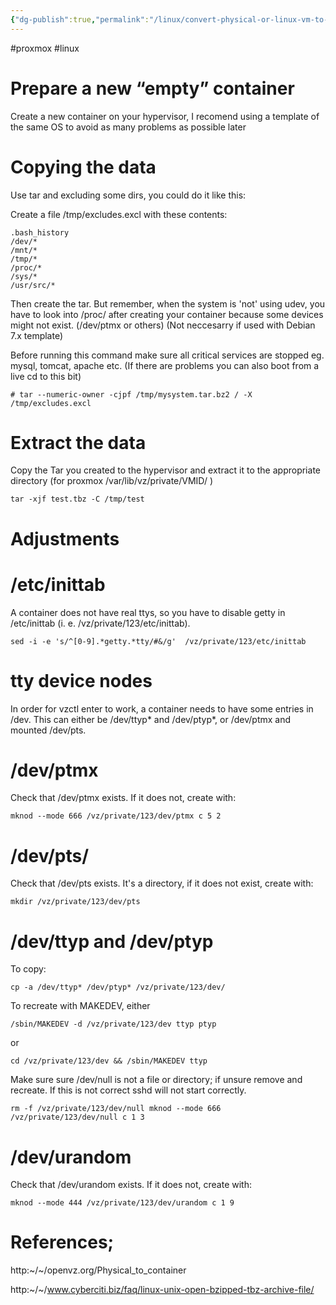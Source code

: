 ```yaml
---
{"dg-publish":true,"permalink":"/linux/convert-physical-or-linux-vm-to-open-vz-container/","tags":["public"],"noteIcon":"1","created":"","updated":""}
---
```


#proxmox #linux 

# Prepare a new “empty” container 

Create a new container on your hypervisor, I recomend using a template of the same OS to avoid as many problems as possible later



# Copying the data 

Use tar and excluding some dirs, you could do it like this:

Create a file /tmp/excludes.excl with these contents:

```
.bash_history
/dev/*
/mnt/*
/tmp/*
/proc/*
/sys/*
/usr/src/*
```

Then create the tar. But remember, when the system is 'not' using udev, you have to look into /proc/ after creating your container because some devices might not exist. (/dev/ptmx or others) (Not neccesarry if used with Debian 7.x template)

Before running this command make sure all critical services are stopped eg. mysql, tomcat, apache etc. (If there are problems you can also boot from a live cd to this bit)

```
# tar --numeric-owner -cjpf /tmp/mysystem.tar.bz2 / -X /tmp/excludes.excl
```


# Extract the data 

Copy the Tar you created to the hypervisor and extract it to the appropriate directory (for proxmox /var/lib/vz/private/VMID/ )

```
tar -xjf test.tbz -C /tmp/test
```

# Adjustments 


# /etc/inittab 

A container does not have real ttys, so you have to disable getty in /etc/inittab (i. e. /vz/private/123/etc/inittab).

`sed -i -e 's/^[0-9].*getty.*tty/#&/g'  /vz/private/123/etc/inittab`


# tty device nodes 

In order for vzctl enter to work, a container needs to have some entries in /dev. This can either be /dev/ttyp* and /dev/ptyp*, or /dev/ptmx and mounted /dev/pts.

# /dev/ptmx

Check that /dev/ptmx exists. If it does not, create with:

`mknod --mode 666 /vz/private/123/dev/ptmx c 5 2
`

# /dev/pts/

Check that /dev/pts exists. It's a directory, if it does not exist, create with:

`mkdir /vz/private/123/dev/pts
`

# /dev/ttyp and /dev/ptyp
 

To copy:

`cp -a /dev/ttyp* /dev/ptyp* /vz/private/123/dev/
`

To recreate with MAKEDEV, either

`/sbin/MAKEDEV -d /vz/private/123/dev ttyp ptyp
`

or

`cd /vz/private/123/dev && /sbin/MAKEDEV ttyp`


Make sure sure /dev/null is not a file or directory; if unsure remove and recreate. If this is not correct sshd will not start correctly.

`rm -f /vz/private/123/dev/null
mknod --mode 666 /vz/private/123/dev/null c 1 3
`

# /dev/urandom 

Check that /dev/urandom exists. If it does not, create with:

`mknod --mode 444 /vz/private/123/dev/urandom c 1 9`


# References; 

http:~/~/openvz.org/Physical_to_container

http:~/~/www.cyberciti.biz/faq/linux-unix-open-bzipped-tbz-archive-file/